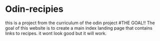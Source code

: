# Odin-recipies
this is a project from the curriculum of the odin project
#THE GOAL!!
The goal of this website is to create a main index landing page that contains links to recipes. it wont look good but it will work.

